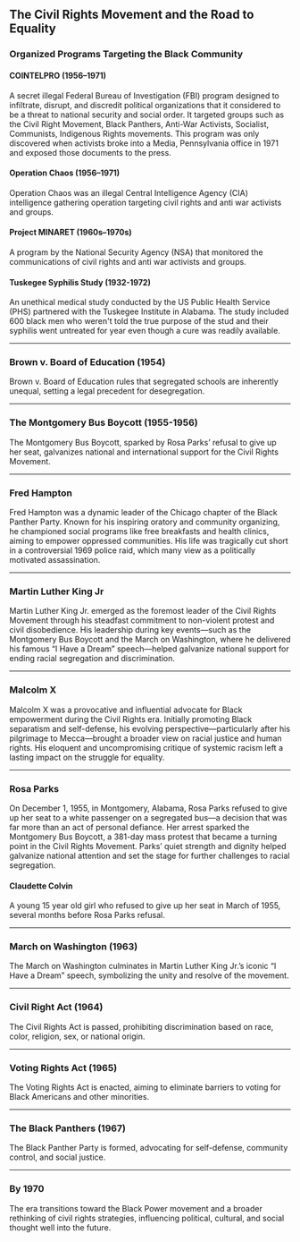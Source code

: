 ## The Civil Rights Movement and the Road to Equality

### Organized Programs Targeting the Black Community

#### COINTELPRO (1956–1971)
A secret illegal Federal Bureau of Investigation (FBI) program designed to infiltrate, disrupt, and discredit political organizations that it considered to be a threat to national security and social order.  It targeted groups such as the Civil Right Movement, Black Panthers, Anti-War Activists, Socialist, Communists, Indigenous Rights movements.  This program was only discovered when activists broke into a Media, Pennsylvania office in 1971 and exposed those documents to the press.

#### Operation Chaos (1956–1971)
Operation Chaos was an illegal Central Intelligence Agency (CIA) intelligence gathering operation targeting civil rights and anti war activists and groups.

#### Project MINARET (1960s–1970s)
A program by the National Security Agency (NSA) that monitored the communications of civil rights and anti war activists and groups.

#### Tuskegee Syphilis Study (1932-1972)
An unethical medical study conducted by the US Public Health Service (PHS) partnered with the Tuskegee Institute in Alabama.  The study included 600 black men who weren't told the true purpose of the stud and their syphilis went untreated for year even though a cure was readily available.

---

### Brown v. Board of Education (1954)
Brown v. Board of Education rules that segregated schools are inherently unequal, setting a legal precedent for desegregation.

---

### The Montgomery Bus Boycott (1955-1956)
The Montgomery Bus Boycott, sparked by Rosa Parks’ refusal to give up her seat, galvanizes national and international support for the Civil Rights Movement.

---

### Fred Hampton
Fred Hampton was a dynamic leader of the Chicago chapter of the Black Panther Party. Known for his inspiring oratory and community organizing, he championed social programs like free breakfasts and health clinics, aiming to empower oppressed communities. His life was tragically cut short in a controversial 1969 police raid, which many view as a politically motivated assassination.

---

### Martin Luther King Jr
Martin Luther King Jr. emerged as the foremost leader of the Civil Rights Movement through his steadfast commitment to non-violent protest and civil disobedience. His leadership during key events—such as the Montgomery Bus Boycott and the March on Washington, where he delivered his famous “I Have a Dream” speech—helped galvanize national support for ending racial segregation and discrimination.

---

### Malcolm X
Malcolm X was a provocative and influential advocate for Black empowerment during the Civil Rights era. Initially promoting Black separatism and self-defense, his evolving perspective—particularly after his pilgrimage to Mecca—brought a broader view on racial justice and human rights. His eloquent and uncompromising critique of systemic racism left a lasting impact on the struggle for equality.

---

### Rosa Parks
On December 1, 1955, in Montgomery, Alabama, Rosa Parks refused to give up her seat to a white passenger on a segregated bus—a decision that was far more than an act of personal defiance. Her arrest sparked the Montgomery Bus Boycott, a 381-day mass protest that became a turning point in the Civil Rights Movement. Parks’ quiet strength and dignity helped galvanize national attention and set the stage for further challenges to racial segregation.

#### Claudette Colvin
A young 15 year old girl who refused to give up her seat in March of 1955, several months before Rosa Parks refusal.

---

### March on Washington (1963)
The March on Washington culminates in Martin Luther King Jr.’s iconic “I Have a Dream” speech, symbolizing the unity and resolve of the movement.

---

### Civil Right Act (1964)
The Civil Rights Act is passed, prohibiting discrimination based on race, color, religion, sex, or national origin.

---

### Voting Rights Act (1965)
The Voting Rights Act is enacted, aiming to eliminate barriers to voting for Black Americans and other minorities.

---

### The Black Panthers (1967)
The Black Panther Party is formed, advocating for self-defense, community control, and social justice.

---

### By 1970
The era transitions toward the Black Power movement and a broader rethinking of civil rights strategies, influencing political, cultural, and social thought well into the future.
